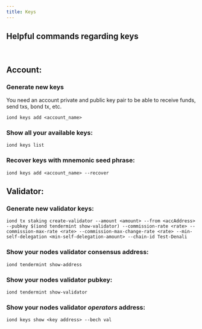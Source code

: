 ```yaml
---
title: Keys
---
```


## Helpful commands regarding keys
<br/>

## Account:

### Generate new keys

You need an account private and public key pair to be able to receive funds, send txs, bond tx, etc.

```
iond keys add <account_name>
```

### Show all your available keys:
```
iond keys list
```

### Recover keys with mnemonic seed phrase:
```
iond keys add <account_name> --recover
```

## Validator:

### Generate new validator keys:

```
iond tx staking create-validator --amount <amount> --from <accAddress> --pubkey $(iond tendermint show-validator) --commission-rate <rate> --commission-max-rate <rate> --commission-max-change-rate <rate> --min-self-delegation <min-self-delegation-amount> --chain-id Test-Denali
```

### Show your nodes validator consensus address:

```
iond tendermint show-address
```

### Show your nodes validator pubkey:
```
iond tendermint show-validator
```

### Show your nodes validator *operators* address:
```
iond keys show <key address> --bech val
```

